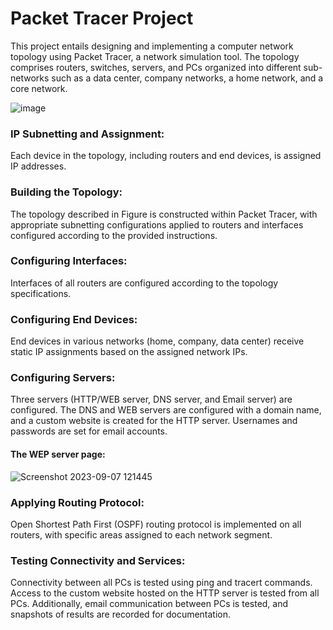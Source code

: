# Packet Tracer Project

This project entails designing and implementing a computer network topology using Packet Tracer, a network simulation tool. The topology comprises routers, switches, servers, and PCs organized into different sub-networks such as a data center, company networks, a home network, and a core network.

![image](https://github.com/HussainRadwan/Simple-Packet-Tracer-Project/assets/161932786/28491bfd-65e6-4ab2-9a0b-5f2f346216d0)


### IP Subnetting and Assignment:
Each device in the topology, including routers and end devices, is assigned IP addresses.

### Building the Topology:
The topology described in Figure is constructed within Packet Tracer, with appropriate subnetting configurations applied to routers and interfaces configured according to the provided instructions.

### Configuring Interfaces:
Interfaces of all routers are configured according to the topology specifications.

### Configuring End Devices:
End devices in various networks (home, company, data center) receive static IP assignments based on the assigned network IPs.

### Configuring Servers:
Three servers (HTTP/WEB server, DNS server, and Email server) are configured. The DNS and WEB servers are configured with a domain name, and a custom website is created for the HTTP server. Usernames and passwords are set for email accounts.

#### The WEP server page:

![Screenshot 2023-09-07 121445](https://github.com/HussainRadwan/Simple-Packet-Tracer-Project/assets/161932786/baad0e98-bfe2-4ef0-924a-336450bced33)


### Applying Routing Protocol:
Open Shortest Path First (OSPF) routing protocol is implemented on all routers, with specific areas assigned to each network segment.

### Testing Connectivity and Services:
Connectivity between all PCs is tested using ping and tracert commands. Access to the custom website hosted on the HTTP server is tested from all PCs. Additionally, email communication between PCs is tested, and snapshots of results are recorded for documentation.

